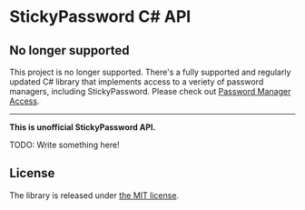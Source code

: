 StickyPassword C# API
=====================

## No longer supported

This project is no longer supported. There's a fully supported and regularly 
updated C# library that implements access to a veriety of password managers, 
including StickyPassword. Please check out 
[Password Manager Access](https://github.com/detunized/password-manager-access).

---

**This is unofficial StickyPassword API.**

TODO: Write something here!


License
-------

The library is released under [the MIT
license](http://www.opensource.org/licenses/mit-license.php).
